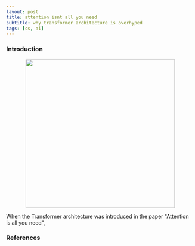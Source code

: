 ```yaml
---
layout: post
title: attention isnt all you need
subtitle: why transformer architecture is overhyped
tags: [cs, ai]
---
```

### Introduction

<p align = "center">
  <img src="../assets/Chinese-abacus.jpg" width = "400"/>
</p>


When the Transformer architecture was introduced in the paper "Attention is all you need", 
### References

>
>
>
